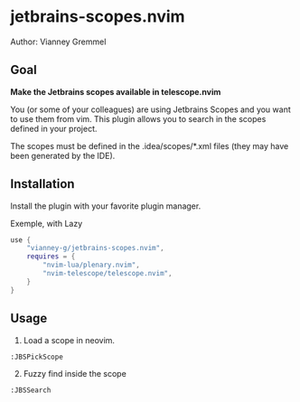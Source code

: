 # jetbrains-scopes.nvim
Author: Vianney Gremmel

## Goal

**Make the Jetbrains scopes available in telescope.nvim**

 You (or some of your colleagues) are using Jetbrains Scopes and you want to
 use them from vim. This plugin allows you to search in the scopes defined
 in your project.

 The scopes must be defined in the .idea/scopes/*.xml files (they may have been
 generated by the IDE).

## Installation

Install the plugin with your favorite plugin manager.

Exemple, with Lazy

```lua
use {
    "vianney-g/jetbrains-scopes.nvim",
    requires = {
        "nvim-lua/plenary.nvim",
        "nvim-telescope/telescope.nvim",
    }
}
```


## Usage

 1. Load a scope in neovim.

 ```
 :JBSPickScope
 ```

 2. Fuzzy find inside the scope

 ```
 :JBSSearch
 ```
